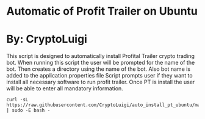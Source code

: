 # Automatic of Profit Trailer on Ubuntu
# By: CryptoLuigi

This script is designed to automatically install Profital Trailer crypto trading bot.
When running this script the user will be prompted for the name of the bot.
Then creates a directory using the name of the bot. Also bot name is added to the application.properties file
Script prompts user if they want to install all necessary software to run profit trailer.
Once PT is install the user will be able to enter all mandatory information.


```
curl -sL https://raw.githubusercontent.com/CryptoLuigi/auto_install_pt_ubuntu/master/auto_install_pt_ubuntu.sh | sudo -E bash -
 ```
